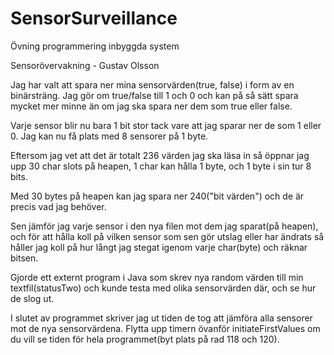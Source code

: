 # SensorSurveillance
Övning programmering inbyggda system

Sensorövervakning - Gustav Olsson

Jag har valt att spara ner mina sensorvärden(true, false) i form av en binärsträng. Jag gör om true/false till
1 och 0 och kan på så sätt spara mycket mer minne än om jag ska spara ner dem som true eller false.

Varje sensor blir nu bara 1 bit stor tack vare att jag sparar ner de som 1 eller 0. 
Jag kan nu få plats med 8 sensorer på 1 byte.

Eftersom jag vet att det är totalt 236 värden jag ska läsa in så öppnar jag upp 30 char slots på heapen, 1 char 
kan hålla 1 byte, och 1 byte i sin tur 8 bits.
 
Med 30 bytes på heapen kan jag spara ner 240("bit värden") och de är precis vad jag behöver.


Sen jämför jag varje sensor i den nya filen mot dem jag sparat(på heapen), och för att hålla koll på vilken
sensor som sen gör utslag eller har ändrats så håller jag koll på hur långt jag stegat igenom varje 
char(byte) och räknar bitsen.


Gjorde ett externt program i Java som skrev nya random värden till min textfil(statusTwo) och kunde testa med olika 
sensorvärden där, och se hur de slog ut.

I slutet av programmet skriver jag ut tiden de tog att jämföra alla sensorer mot de nya sensorvärdena. Flytta upp timern övanför 
initiateFirstValues om du vill se tiden för hela programmet(byt plats på rad 118 och 120).
